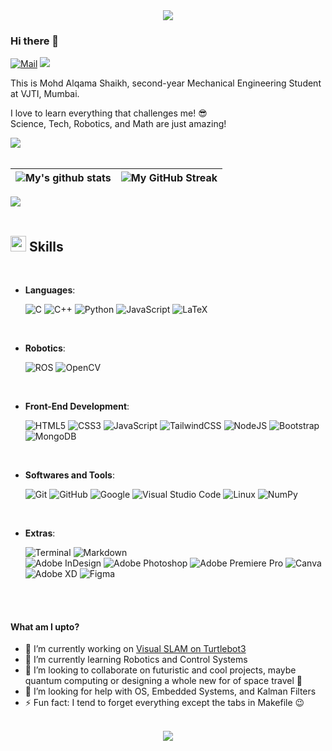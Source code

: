 <div align="center">
<img src="https://i.pinimg.com/originals/1c/0f/65/1c0f6596f6a85fdf6fb57ac4096739e6.gif"/>
</div>

### Hi there 👋

[![Mail](https://img.shields.io/badge/Gmail-D14836?style=for-the-badge&logo=gmail&logoColorefr=white)](mailto:alqamascaptaina3@gmail.com)
 <a href="https://www.linkedin.com/in/mohd-alqama-shaikh-636587229/" alt="Linkedin"><img src="https://img.shields.io/badge/LinkedIn-0077B5?style=for-the-badge&logo=linkedin&logoColor=white"></a>

This is Mohd Alqama Shaikh, second-year Mechanical Engineering Student at VJTI, Mumbai.

I love to learn everything that challenges me! 😎 \
Science, Tech, Robotics, and Math are just amazing!

<img src="https://user-images.githubusercontent.com/73097560/115834477-dbab4500-a447-11eb-908a-139a6edaec5c.gif"><br><br>

| ![My's github stats](https://github-readme-stats.vercel.app/api?username=aPR0T0&show_icons=true&theme=tokyonight) | ![My GitHub Streak](https://github-readme-streak-stats.herokuapp.com/?user=aPR0T0&theme=tokyonight) |
| --- | --- |


<img src="https://user-images.githubusercontent.com/73097560/115834477-dbab4500-a447-11eb-908a-139a6edaec5c.gif"><br><br>

## <img src="https://media2.giphy.com/media/QssGEmpkyEOhBCb7e1/giphy.gif?cid=ecf05e47a0n3gi1bfqntqmob8g9aid1oyj2wr3ds3mg700bl&rid=giphy.gif" width ="25"><b> Skills</b>
<br>

<p align="center">

- **Languages**:
 
    ![C](https://img.shields.io/badge/C%20-%232370ED.svg?style=for-the-badge&logo=c&logoColor=white)
    ![C++](https://img.shields.io/badge/C++%20-%2300599C.svg?style=for-the-badge&logo=c%2B%2B&logoColor=white)
    ![Python](https://img.shields.io/badge/Python%20-%2314354C.svg?style=for-the-badge&logo=python&logoColor=white)
    ![JavaScript](https://img.shields.io/badge/javascript-%23323330.svg?style=for-the-badge&logo=javascript&logoColor=%23F7DF1E)
    ![LaTeX](https://img.shields.io/badge/latex-%23008080.svg?style=for-the-badge&logo=latex&logoColor=white)

<br>

- **Robotics**:

    ![ROS](https://camo.githubusercontent.com/d8e6c33ba084eb747977208b5bd4378cb6b2e34cc222b897fd4690269d2c8ebf/68747470733a2f2f696d672e736869656c64732e696f2f62616467652f726f732d2532333041304646392e7376673f7374796c653d666f722d7468652d6261646765266c6f676f3d726f73266c6f676f436f6c6f723d7768697465)
    ![OpenCV](https://img.shields.io/badge/opencv-%23white.svg?style=for-the-badge&logo=opencv&logoColor=white)
    
<br>   
    
- **Front-End Development**:

   ![HTML5](https://img.shields.io/badge/HTML5%20-%23E34F26.svg?style=for-the-badge&logo=html5&logoColor=white)
   ![CSS3](https://img.shields.io/badge/CSS%20-%231572B6.svg?style=for-the-badge&logo=css3&logoColor=white)
   ![JavaScript](https://img.shields.io/badge/JavaScript%20-%23F7DF1E.svg?style=for-the-badge&logo=javascript&logoColor=black)
   ![TailwindCSS](https://img.shields.io/badge/tailwindcss-%2338B2AC.svg?style=for-the-badge&logo=tailwind-css&logoColor=white)
   ![NodeJS](https://img.shields.io/badge/node.js-6DA55F?style=for-the-badge&logo=node.js&logoColor=white)
   ![Bootstrap](https://img.shields.io/badge/bootstrap-%23563D7C.svg?style=for-the-badge&logo=bootstrap&logoColor=white)
   ![MongoDB](https://img.shields.io/badge/MongoDB-%234ea94b.svg?style=for-the-badge&logo=mongodb&logoColor=white)
    
<br>

- **Softwares and Tools**:

    ![Git](https://img.shields.io/badge/git-%23F05033.svg?style=for-the-badge&logo=git&logoColor=white)
    ![GitHub](https://img.shields.io/badge/github-%23121011.svg?style=for-the-badge&logo=github&logoColor=white)
    ![Google](https://img.shields.io/badge/google-%234285F4.svg?style=for-the-badge&logo=google&logoColor=white)
    ![Visual Studio Code](https://img.shields.io/badge/Visual%20Studio%20Code-0078d7.svg?style=for-the-badge&logo=visual-studio-code&logoColor=white)
    ![Linux](https://img.shields.io/badge/Linux-FCC624?style=for-the-badge&logo=linux&logoColor=black) 
    ![NumPy](https://img.shields.io/badge/numpy-%23013243.svg?style=for-the-badge&logo=numpy&logoColor=white)

<br>

- **Extras**:

    ![Terminal](https://img.shields.io/badge/Terminal-%23054020?style=for-the-badge&logo=gnu-bash&logoColor=white)
    ![Markdown](https://img.shields.io/badge/markdown-%23000000.svg?style=for-the-badge&logo=markdown&logoColor=white)   
    ![Adobe InDesign](https://img.shields.io/badge/Adobe%20InDesign-49021F?style=for-the-badge&logo=adobeindesign&logoColor=white)
    ![Adobe Photoshop](https://img.shields.io/badge/adobe%20photoshop-%2331A8FF.svg?style=for-the-badge&logo=adobe%20photoshop&logoColor=white)
    ![Adobe Premiere Pro](https://img.shields.io/badge/Adobe%20Premiere%20Pro-9999FF.svg?style=for-the-badge&logo=Adobe%20Premiere%20Pro&logoColor=white)
    ![Canva](https://img.shields.io/badge/Canva-%2300C4CC.svg?style=for-the-badge&logo=Canva&logoColor=white)
    ![Adobe XD](https://img.shields.io/badge/Adobe%20XD-470137?style=for-the-badge&logo=Adobe%20XD&logoColor=#FF61F6)
    ![Figma](https://img.shields.io/badge/figma-%23F24E1E.svg?style=for-the-badge&logo=figma&logoColor=white)


</p>

<br>
<br>

#### What am I upto?
- 🔭 I’m currently working on [Visual SLAM on Turtlebot3](https://github.com/aPR0T0/Visual_SLAM_on_TB3)
- 🌱 I’m currently learning Robotics and Control Systems
- 👯 I’m looking to collaborate on futuristic and cool projects, maybe quantum computing or designing a whole new for of space travel 🚀
- 🤔 I’m looking for help with OS, Embedded Systems, and Kalman Filters
- ⚡ Fun fact: I tend to forget everything except the tabs in Makefile :wink:

<br/>  

<div align="center">
<img src="https://komarev.com/ghpvc/?username=aPR0T0&&style=flat-square" align="center" />
</div>  
  

<br/>  
